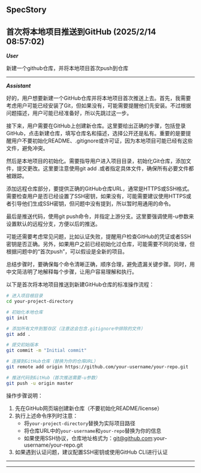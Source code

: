 ## SpecStory

## 首次将本地项目推送到GitHub (2025/2/14 08:57:02)

_**User**_

新建一个github仓库，并将本地项目首次push到仓库

---

_**Assistant**_

<think>
好的，用户想要新建一个GitHub仓库并将本地项目首次推送上去。首先，我需要考虑用户可能已经安装了Git，但如果没有，可能需要提醒他们先安装。不过根据问题描述，用户可能已经准备好，所以先跳过这一步。

接下来，用户需要在GitHub上创建新仓库。这里要给出正确的步骤，包括登录GitHub，点击新建仓库，填写仓库名和描述，选择公开还是私有。重要的是要提醒用户不要初始化README、.gitignore或许可证，因为本地项目可能已经有这些文件，避免冲突。

然后是本地项目的初始化。需要指导用户进入项目目录，初始化Git仓库，添加文件，提交更改。这里要注意使用git add .或者指定具体文件，确保所有必要文件都被跟踪。

添加远程仓库部分，要提供正确的GitHub仓库URL，通常是HTTPS或SSH格式。需要检查用户是否已经设置了SSH密钥，如果没有，可能需要建议使用HTTPS或者引导他们生成SSH密钥，但问题中没有提到，所以暂时用通用的命令。

最后是推送代码，使用git push命令，并指定上游分支。这里要强调使用-u参数来设置默认的远程分支，方便以后的推送。

可能还需要考虑常见问题，比如认证失败，提醒用户检查GitHub的凭证或者SSH密钥是否正确。另外，如果用户之前已经初始化过仓库，可能需要不同的处理，但根据问题中的“首次push”，可以假设是全新的项目。

总结步骤时，要确保每个命令清晰正确，顺序合理，避免遗漏关键步骤。同时，用中文简洁明了地解释每个步骤，让用户容易理解和执行。
</think>

以下是首次将本地项目推送到新建GitHub仓库的标准操作流程：

```bash
# 进入项目根目录
cd your-project-directory

# 初始化本地仓库
git init

# 添加所有文件到暂存区（注意这会包含.gitignore中排除的文件）
git add .

# 提交初始版本
git commit -m "Initial commit"

# 连接到GitHub仓库（替换为你的仓库URL）
git remote add origin https://github.com/your-username/your-repo.git

# 推送代码到GitHub（首次推送需要-u参数）
git push -u origin master
```

操作步骤说明：
1. 先在GitHub网页端创建新仓库（不要初始化README/license）
2. 执行上述命令序列时注意：
   - 将`your-project-directory`替换为实际项目路径
   - 将仓库URL中的`your-username`和`your-repo`替换为你的信息
   - 如果使用SSH协议，仓库地址格式为：git@github.com:your-username/your-repo.git
3. 如果遇到认证问题，建议配置SSH密钥或使用GitHub CLI进行认证

---



---

